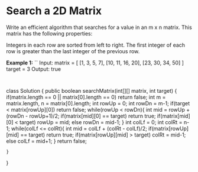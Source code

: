 # Search a 2D Matrix

Write an efficient algorithm that searches for a value in an m x n matrix. This matrix has the following properties:

Integers in each row are sorted from left to right.
The first integer of each row is greater than the last integer of the previous row.

**Example 1:**
``
Input:
matrix = [
  [1,   3,  5,  7],
  [10, 11, 16, 20],
  [23, 30, 34, 50]
]
target = 3
Output: true
```


```
class Solution {
    public boolean searchMatrix(int[][] matrix, int target) {
        if(matrix.length == 0 || matrix[0].length == 0) return false;
        int m = matrix.length, n = matrix[0].length;
        int rowUp = 0;
        int rowDn = m-1;
        if(target < matrix[rowUp][0]) return false;
        while(rowUp < rowDn){
            int mid = rowUp + (rowDn - rowUp+1)/2;
            if(matrix[mid][0] == target) return true;
            if(matrix[mid][0] < target)
                rowUp = mid;
            else
                rowDn = mid-1;
        }
        int colLf = 0;
        int colRt = n-1;
        while(colLf <= colRt){
            int mid = colLf + (colRt - colLf)/2;
            if(matrix[rowUp][mid] == target) return true;
            if(matrix[rowUp][mid] > target)
                colRt = mid-1;
            else
                colLf = mid+1;
        }
        return false;
        
    }
}
```
